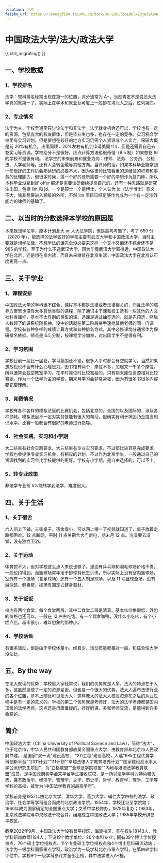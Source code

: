 ```yaml
---
location: 北京
feishu_url: https://vp6uagfi94.feishu.cn/docx/JoFEdoIlboLd6lx23j8c9AB4nth
---
```


# 中国政法大学/法大/政法大学

{{ still_migrating() }}

## 一、学校数据

### 1、学校排名

法学：软科排名经常出现在第一的位置，评分通常为 A+，当然肯定不是说法大法学真的就第一了，实际上在学术和就业认可度上一般排在清北人之后，位列第四。

### 2、专业情况

法学为主，学校里通常只讨论法学和非法学。法学就业机会还可以，学校也有一定的资源，包括庞大的校友群体，但是毕业生也多，也存在一定的竞争。实习机会学校里有实习计划，但是要想在较好的地方实习仍需个人资源或个人实力。保研大概是前 20%有机会。出国同理，20%左右有机会申请美国 t14，但是还需要自己去卷实习等资源。学校给分不是很好，绩点计算方法也很奇怪（6.5 制）如果想卷 t6 的学校不是很有利。
法学生的未来前景和就业方向：律师、法务、公务员、公检法、大学老师等，还有人会转金融等其他方向。当律师的话，如果本科毕业能拿到一份很好的工作机会那读研的必要不大，因为做律师比较看重的是经验的积累和事务的处理能力，但很多时候，进一个好的律所需要一个好的学历作为敲门砖，所以本科毕业没拿到好 offer 那还是需要读研继续提高自己的。还有一种思路就是研究生出国，包括 llm 和 jd，一个是硕士一个是博士，个人认为 jd（法学博士）意义不大，除非想要进入顶级的外所，不然 llm 项目已经足够作为成为一个有一定涉外能力的律师的基础了。

## 二、以当时的分数选择本学校的原因是

本来就想学法学，原本计划北大 or 人大法学院，但是高考考砸了，考了 650 分（2020 年），能选择的法学较好的学校主要有武汉大学和中国政法大学，当时主要就是想学法律，不想学法的话完全没必要来这样一个又小又偏还不综合还不是 985 的学校。至于为什么不选武汉大学，因为毕竟武汉大学离得远，中国政法大学在北京，还是想在京内读，而且未来继续在北京生活，中国政法大学在北京认可度更高一点。

## 三、关于学业

### 1、课程安排

中国政法大学的学科很不综合，课程基本都是法律或者法律相关的，而且法学的培养方案里也没有太多其他类型的课程，除了通识主干课和校工选有一些其他的人文社科类课程，基本不太有别的类型的课。选课是通过抽签选的，就是先预选，然后人数超了的课系统随机抽，没中的话就在第二阶段拼手速抢其他老师的同一门课程。学校有各种各样的成绩计算方式和各种排名方式，其中必修课均分通常作为保研排名依据。绩点是 6.5 分制，按课程学分加权，对出国学生不是很有利。

### 2、学习氛围

学校目前一届比一届卷，学习氛围还不错，很多人平时都会有空就学习，当然如果想放松也不会有什么心理压力。图书馆有两个，座位不多，加起来一千多个座位，所以通常会找空教室学习。在平时座位时比较富裕的，只有期末座位资源相对比较紧张。作为一个法学为主的学校，期末月学习会非常紧张，因为有很多书很多内容要记要理解。

### 3、竞赛情况

学校有各种各样的模拟法庭的比赛机会，包括北京的，全国的以及国际的，涉及各种领域。模拟法庭不一定对实务技能有很大的帮助，但确实有利于巩固乃至提高知识水平。比赛一般都会有很好的老师进行指导。

### 4、社会实践、实习和小学期

大二结束有社会实践要求，大三结束有专业实习要求，不过都比较容易完成要求。学校也会提供专业实习机会，有相应的计划，不过作为北京学生，一般通过自己的资源找到的实习会比学校提供的更好。学校有小学期，是自由选择的，可以不上。

### 5、转专业政策

非法学专业前 5%能转学到法学，难度很大。

## 四、关于生活

### 1、关于宿舍

六人间上下铺，三张桌子，宿舍很小，可以网上搜一下视频就知道了，桌子放着走路都困难。12 点断网，平时 11 点关宿舍大门断电，期末月 12 点。洗澡要去澡堂，没有独立卫浴。

### 2、关于运动

体育馆不大，但对学校这么点人来说也够了，里面有乒乓球和羽毛球场价格不贵，一般也约得到，而篮球场常年用于排球特长生训练，所以实际上没有室内篮球场。室外有一个操场（含足球场）还有一个五人制足球场，以及 11 块篮球全场。没有游泳馆、健身房，操场有固定式健身器材。

### 3、关于饭饭

校内有两个食堂，每个食堂两层，其中二食堂二层是清真。基本伙价格很低，外包的价格也还可以，一般在 12 左右吃饱。有一个瑞幸咖啡，没什么小吃店，有个小糕点店。超市很小，难以想象的那种小。

### 4、学校活动

有很多活动，但是由于学校体量小、经费少，活动质量都相对一般，和综合性大学没法比。

## 五、By the way

在法大就读的优势：学校里大家经常说，我们的优势就是人多。法大的特点在于人多，这虽然造成了一定的资源紧张，但也是一个很大的优势。法大人遍布法律行业的各个位置，基本上随处可见法大人，这样庞大的法大人校友资源在之后的从业过程中是有一定的意义的。学校的第二个优势就是老师好，法大的法学老师都是国内顶级的法学老师，这点还是毋庸置疑的，好好听课，多和老师交流，是能得到许多收获的。

## 简介
中国政法大学（China University of Political Science and Law），简称“法大”，位于北京市，中华人民共和国教育部直属全国重点大学，由教育部和北京市人民政府共建，  是国家“双一流”建设高校、  “211工程”建设高校，入选“985工程优势学科创新平台”“2011计划”“111计划”“卓越法律人才教育培养计划”“国家建设高水平大学公派研究生项目”，为“立格联盟”“全球法学院联盟”“内地与港澳法学教育联盟”成员，是中国政府奖学金来华留学生接收院校，是一所以法学学科为特色和优势，兼有政治学、经济学、管理学、文学、历史学、哲学、教育学、理学、工学等学科的高校，被誉为“中国法学教育的最高学府”。

学校前身是1952年由北京大学、清华大学、燕京大学、辅仁大学四校的法学、政治学、社会学等学科组合而成的北京政法学院。1954年，学校迁址至学院路；1960年成为国家确定的全国重点大学；文革中学校停办，1978年复办；1983年，北京政法学院与中央政法干校合并，组建成立中国政法大学；1985年学校开辟昌平校区。

截至2022年9月，中国政法大学设有昌平校区、海淀校区，有在校生18143人，教学科研岗教师1194人；下设19个教学单位、26个本科专业；拥有39个博士学位授权点、76个硕士学位授权点、11个专业硕士学位授权点和4个博士后科研流动站；法学为一级学科国家重点学科，政治学为一级学科北京市重点学科，在第四轮学科评估中，学校9个一级学科参评并全部上榜，其中法学进入A+档。
